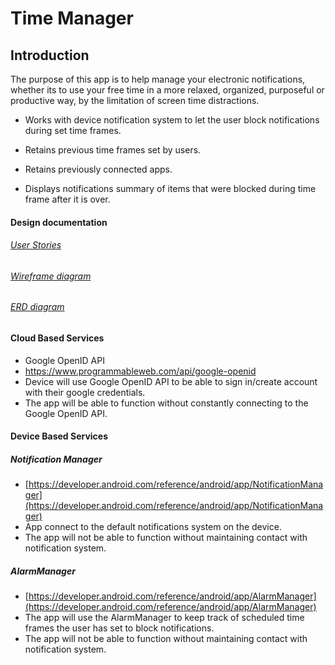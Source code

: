 # Time Manager

## Introduction
The purpose of this app is to help manage your electronic notifications, whether its to 
use your free time in a more relaxed, organized, purposeful or productive way, 
by the limitation of screen time distractions.

- Works with device notification system to let the user block notifications during set time frames.

- Retains previous time frames set by users.

- Retains previously connected apps.

- Displays notifications summary of items that were blocked during time frame after it is over.




#### Design documentation


###### [User Stories](user-stories.md)

###### [Wireframe diagram](wireframe.md)

###### [ERD diagram](erd.md)


#### Cloud Based Services

* Google OpenID API
* https://www.programmableweb.com/api/google-openid
* Device will use Google OpenID API to be able to sign in/create account with their google credentials.
* The app will be able to function without constantly connecting to the Google OpenID API.

#### Device Based Services
##### Notification Manager
* [https://developer.android.com/reference/android/app/NotificationManager](https://developer.android.com/reference/android/app/NotificationManager)
* App connect to the default notifications system on the device.
* The app will not be able to function without maintaining contact with notification system.

##### AlarmManager
* [https://developer.android.com/reference/android/app/AlarmManager](https://developer.android.com/reference/android/app/AlarmManager)
* The app will use the AlarmManager to keep track of scheduled time frames the user has set to block notifications.
* The app will not be able to function without maintaining contact with notification system.



